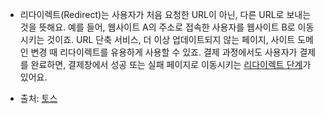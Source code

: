 

- 리다이렉트(Redirect)는 사용자가 처음 요청한 URL이 아닌, 다른 URL로 보내는 것을 뜻해요. 예를 들어, 웹사이트 A의 주소로 접속한 사용자를 웹사이트 B로 이동시키는 것이죠. URL 단축 서비스, 더 이상 업데이트되지 않는 페이지, 사이트 도메인 변경 때 리다이렉트를 유용하게 사용할 수 있죠. 결제 과정에서도 사용자가 결제를 완료하면, 결제창에서 성공 또는 실패 페이지로 이동시키는 [리다이렉트 단계](https://docs.tosspayments.com/guides/learn/redirect)가 있어요.
 
- 출처: [토스](https://docs.tosspayments.com/resources/glossary/redirect)
